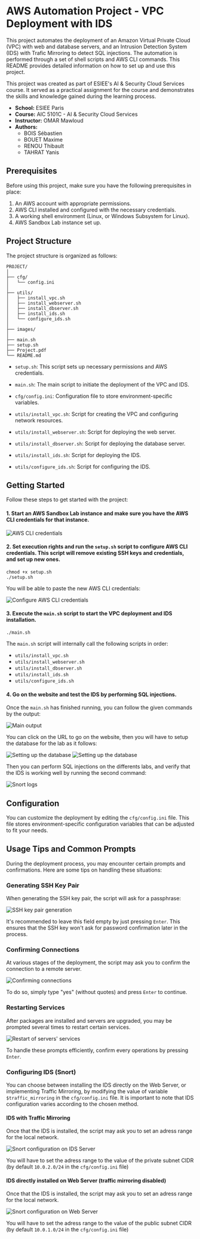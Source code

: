 # AWS Automation Project - VPC Deployment with IDS

This project automates the deployment of an Amazon Virtual Private Cloud (VPC) with web and database servers, and an Intrusion Detection System (IDS) with Trafic Mirroring to detect SQL injections. The automation is performed through a set of shell scripts and AWS CLI commands. This README provides detailed information on how to set up and use this project.

This project was created as part of ESIEE's AI & Security Cloud Services course. It served as a practical assignment for the course and demonstrates the skills and knowledge gained during the learning process.

- **School:** ESIEE Paris
- **Course:** AIC 5101C - AI & Security Cloud Services
- **Instructor:** OMAR Mawloud
- **Authors:** 
   - BOIS Sébastien
   - BOUET Maxime
   - RENOU Thibault
   - TAHRAT Yanis

## Prerequisites

Before using this project, make sure you have the following prerequisites in place:

1. An AWS account with appropriate permissions.
2. AWS CLI installed and configured with the necessary credentials.
3. A working shell environment (Linux, or Windows Subsystem for Linux).
4. AWS Sandbox Lab instance set up.

## Project Structure

The project structure is organized as follows:

```
PROJECT/
│ 
├── cfg/
│   └── config.ini
│ 
├── utils/
│   ├── install_vpc.sh
│   ├── install_webserver.sh
│   ├── install_dbserver.sh
│   ├── install_ids.sh
│   └── configure_ids.sh
│
├── images/
│
├── main.sh
├── setup.sh
├── Project.pdf
└── README.md
```

- `setup.sh`: This script sets up necessary permissions and AWS credentials.

- `main.sh`: The main script to initiate the deployment of the VPC and IDS.

- `cfg/config.ini`: Configuration file to store environment-specific variables.

- `utils/install_vpc.sh`: Script for creating the VPC and configuring network resources.

- `utils/install_webserver.sh`: Script for deploying the web server.

- `utils/install_dbserver.sh`: Script for deploying the database server.

- `utils/install_ids.sh`: Script for deploying the IDS.

- `utils/configure_ids.sh`: Script for configuring the IDS.

## Getting Started

Follow these steps to get started with the project:

#### 1. Start an AWS Sandbox Lab instance and make sure you have the AWS CLI credentials for that instance.

   ![AWS CLI credentials](images/AWS_CLI_credentials.png)

#### 2. Set execution rights and run the `setup.sh` script to configure AWS CLI credentials. This script will remove existing SSH keys and credentials, and set up new ones. 

   ```
   chmod +x setup.sh
   ./setup.sh
   ```

   You will be able to paste the new AWS CLI credentials:

   ![Configure AWS CLI credentials](images/setup_sh.png)

#### 3. Execute the `main.sh` script to start the VPC deployment and IDS installation.

   ```
   ./main.sh
   ```
   The `main.sh` script will internally call the following scripts in order:
   - `utils/install_vpc.sh`
   - `utils/install_webserver.sh`
   - `utils/install_dbserver.sh`
   - `utils/install_ids.sh`
   - `utils/configure_ids.sh`   

#### 4. Go on the website and test the IDS by performing SQL injections.

   Once the `main.sh` has finished running, you can follow the given commands by the output:

   ![Main output](images/main_output.png)

   You can click on the URL to go on the website, then you will have to setup the database for the lab as it follows:

   ![Setting up the database](images/setup_db.png)
   ![Setting up the database](images/setup_db2.png)

   Then you can perform SQL injections on the differents labs, and verify that the IDS is working well by running the second command:

   ![Snort logs](images/snort_logs.png)

## Configuration

You can customize the deployment by editing the `cfg/config.ini` file. 
This file stores environment-specific configuration variables that can be adjusted to fit your needs.

## Usage Tips and Common Prompts

During the deployment process, you may encounter certain prompts and confirmations. Here are some tips on handling these situations:

### Generating SSH Key Pair

When generating the SSH key pair, the script will ask for a passphrase:

![SSH key pair generation](images/ssh_empty_passphrase.png)

It's recommended to leave this field empty by just pressing `Enter`. 
This ensures that the SSH key won't ask for password confirmation later in the process.

### Confirming Connections

At various stages of the deployment, the script may ask you to confirm the connection to a remote server.

![Confirming connections](images/confirm_connections.png)

To do so, simply type "yes" (without quotes) and press `Enter` to continue.

### Restarting Services

After packages are installed and servers are upgraded, you may be prompted several times to restart certain services. 

![Restart of servers' services](images/service_restart.png)

To handle these prompts efficiently, confirm every operations by pressing `Enter`.

### Configuring IDS (Snort)

You can choose between installing the IDS directly on the Web Server, or implementing Traffic Mirroring, by modifying the value of variable `$traffic_mirroring` in the `cfg/config.ini` file. It is important to note that IDS configuration varies according to the chosen method.

#### IDS with Traffic Mirroring

Once that the IDS is installed, the script may ask you to set an adress range for the local network.

![Snort configuration on IDS Server](images/snort_config_IDS.png)

You will have to set the adress range to the value of the private subnet CIDR (by default `10.0.2.0/24` in the `cfg/config.ini` file) 

#### IDS directly installed on Web Server (traffic mirroring disabled)

Once that the IDS is installed, the script may ask you to set an adress range for the local network.

![Snort configuration on Web Server](images/snort_config_webserver.png)

You will have to set the adress range to the value of the public subnet CIDR (by default `10.0.1.0/24` in the `cfg/config.ini` file) 